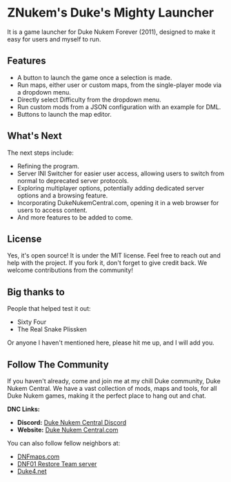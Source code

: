 # ZNukem's Duke's Mighty Launcher
It is a game launcher for Duke Nukem Forever (2011), designed to make it easy for users and myself to run.

## Features
- A button to launch the game once a selection is made.
- Run maps, either user or custom maps, from the single-player mode via a dropdown menu.
- Directly select Difficulty from the dropdown menu.
- Run custom mods from a JSON configuration with an example for DML.
- Buttons to launch the map editor.

## What's Next
The next steps include:
- Refining the program.
- Server INI Switcher for easier user access, allowing users to switch from normal to deprecated server protocols.
- Exploring multiplayer options, potentially adding dedicated server options and a browsing feature.
- Incorporating DukeNukemCentral.com, opening it in a web browser for users to access content.
- And more features to be added to come.

## License
Yes, it's open source! It is under the MIT license. Feel free to reach out and help with the project. If you fork it, don't forget to give credit back. We welcome contributions from the community!

## Big thanks to
People that helped test it out:
- Sixty Four
- The Real Snake Plissken

Or anyone I haven't mentioned here, please hit me up, and I will add you.

## Follow The Community

If you haven't already, come and join me at my chill Duke community, Duke Nukem Central.
We have a vast collection of mods, maps and tools, for all Duke Nukem games, making it the perfect place to hang out and chat.

**DNC Links:**
- **Discord:** [Duke Nukem Central Discord](https://discord.gg/VMBfuXjFga)
- **Website:** [Duke Nukem Central.com](https://www.DukeNukemCentral.com)

You can also follow fellow neighbors at:
- [DNFmaps.com](https://DNFmaps.com)
- [DNF01 Restore Team server](https://discord.com/invite/RRuT32bzze)
- [Duke4.net](https://Duke4.net)

